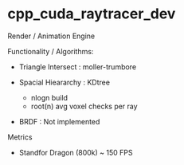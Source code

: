 # cpp_cuda_raytracer_dev
Render / Animation Engine

Functionality / Algorithms:

  - Triangle Intersect : moller-trumbore
  - Spacial Hieararchy : KDtree
    - nlogn build 
    - root(n) avg voxel checks per ray
    
 - BRDF : Not implemented

Metrics
  - Standfor Dragon (800k) ~ 150 FPS
